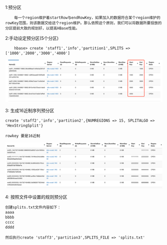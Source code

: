 1:预分区

        每一个region维护着startRow与endRowKey，如果加入的数据符合某个region维护的rowKey范围，则该数据交给这个region维护。那么依照这个原则，我们可以将数据所要投放的分区提前大致的规划好，以提高HBase性能。
    
2:手动设定预分区(5个分区)

        hbase> create 'staff1','info','partition1',SPLITS => ['1000','2000','3000','4000']

![](.HBase预分区_images/0f11d43c.png)


3: 生成16近制序列预分区

    create 'staff2','info','partition2',{NUMREGIONS => 15, SPLITALGO => 'HexStringSplit'}

    rowkey 要是16近制

![](.HBase预分区_images/69a9888f.png)

4: 按照文件中设置的规则预分区

    创建splits.txt文件内容如下：
    aaaa
    bbbb
    cccc
    dddd

    然后执行create 'staff3','partition3',SPLITS_FILE => 'splits.txt'
